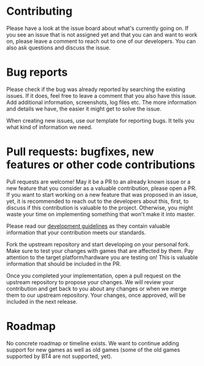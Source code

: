 # Contributing
Please have a look at the issue board about what's currently going on. If you see an issue that is not assigned yet and
that you can and want to work on, please leave a comment to reach out to one of our developers. You can also ask
questions and discuss the issue.

# Bug reports
Please check if the bug was already reported by searching the existing issues. If it does, feel free to leave a comment
that you also have this issue. Add additional information, screenshots, log files etc. The more information and details
we have, the easier it might get to solve the issue.

When creating new issues, use our template for reporting bugs. It tells you what kind of information we need.

# Pull requests: bugfixes, new features or other code contributions
Pull requests are welcome! May it be a PR to an already known issue or a new feature that you consider as a valuable
contribution, please open a PR. If you want to start working on a new feature that was proposed in an issue, yet, it
is recommended to reach out to the developers about this, first, to discuss if this contribution is valuable to the
project. Otherwise, you might waste your time on implementing something that won't make it into master.

Please read our [development guidelines](doc/development.md) as they contain valuable information that your contribution
meets our standards. 

Fork the upstream repository and start developing on your personal fork. Make sure to test your changes with games that
are affected by them. Pay attention to the target platform/hardware you are testing on! This is valuable information
that should be included in the PR.

Once you completed your implementation, open a pull request on the upstream repository to propose your changes. We will review your contribution and get back to you about any changes or when we merge them to our upstream repository. Your changes, once approved, will be included in the next release.

# Roadmap 
No concrete roadmap or timeline exists. We want to continue adding support for new games as well as old games (some of
the old games supported by BT4 are not supported, yet).